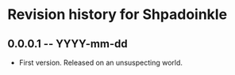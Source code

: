 # Revision history for Shpadoinkle

## 0.0.0.1 -- YYYY-mm-dd

* First version. Released on an unsuspecting world.
